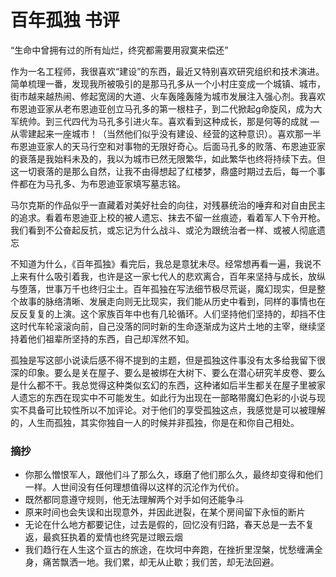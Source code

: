 # 百年孤独 书评

“生命中曾拥有过的所有灿烂，终究都需要用寂寞来偿还”

作为一名工程师，我很喜欢“建设”的东西，最近又特别喜欢研究组织和技术演进。简单梳理一番，发现我所被吸引的是那马孔多从一个小村庄变成一个城镇、城市，街市越来越热闹、修起宽阔的大道、火车轰隆轰隆为城市发展注入强心剂。我喜欢布恩迪亚家从老布恩迪亚创立马孔多的第一根柱子，到二代掀起g命旋风，成为大军统帅。到三代四代为马孔多引进火车。喜欢看到这种成长，那是何等的成就 — 从零建起来一座城市！（当然他们似乎没有建设、经营的这种意识）。喜欢那一半布恩迪亚家人的天马行空和对事物的无限好奇心。后面马孔多的败落、布恩迪亚家的衰落是我始料未及的，我以为城市已然无限繁华，如此繁华也终将持续下去。但这一切衰落的是那么自然，让我不由得想起了红楼梦，鼎盛时期过去后，每一个事件都在为马孔多、为布恩迪亚家填写墓志铭。

马尔克斯的作品似乎一直藏着对美好社会的向往，对残暴统治的唾弃和对自由民主的追求。看着布恩迪亚上校的被人遗忘、抹去不留一丝痕迹，看着军人下令开枪。我们看到不公奋起反抗，或忘记为什么战斗、或沦为跟统治者一样、或被人彻底遗忘

不知道为什么，《百年孤独》看完后，我总是意犹未尽。经常想再看一遍，我说不上来有什么吸引着我，也许是这一家七代人的悲欢离合，百年来坚持与成长，放纵与堕落，世事万千也终归尘土。百年孤独在写法细节极尽荒诞，魔幻现实，但是整个故事的脉络清晰、发展走向则无比现实，我们能从历史中看到，同样的事情也在反反复复的上演。这个家族百年中也有几轮循环。人们坚持他们坚持的，却挡不住这时代车轮滚滚向前，自己没落的同时新的生命逐渐成为这片土地的主宰，继续坚持着他们祖辈所坚持的东西，自己却浑然不知。

孤独是写这部小说读后感不得不提到的主题，但是孤独这件事没有太多给我留下很深的印象。要么是关在屋子、要么是被绑在大树下、要么在潜心研究羊皮卷、要么是什么都不干。我总觉得这种类似玄幻的东西，这种诸如后半生都关在屋子里被家人遗忘的东西在现实中不可能发生。如此行为出现在一部略带魔幻色彩的小说与现实不具备可比较性所以不加评论。对于他们的享受孤独这点，我感觉是可以被理解的，人生而孤独，其实你独自一人的时候并非孤独，你是在和你自己相处。

### 摘抄

- 你那么憎恨军人，跟他们斗了那么久，琢磨了他们那么久，最终却变得和他们一样。人世间没有任何理想值得以这样的沉沦作为代价。
- 既然都同意遵守规则，他无法理解两个对手如何还能争斗
- 原来时间也会失误和出现意外，并因此迸裂，在某个房间留下永恒的断片
- 无论在什么地方都要记住，过去是假的，回忆没有归路，春天总是一去不复返，最疯狂执着的爱情也终究是过眼云烟
- 我们趋行在人生这个亘古的旅途，在坎坷中奔跑，在挫折里涅槃，忧愁缠满全身，痛苦飘洒一地。我们累，却无从止歇；我们苦，却无法回避。
